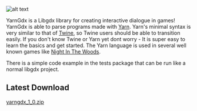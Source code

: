 ![alt text](https://github.com/kyperbelt/YarnGdx/blob/master/yarngdxlogo.png "Yarn GDX Logo")

YarnGdx is a Libgdx library for creating interactive dialogue in games! YarnGdx is able to parse programs made with [Yarn][1]. Yarn's minimal syntax is very similar to that of [Twine][2], so Twine users should be able to transition easily. If you don't know Twine or Yarn yet dont worry - It is super easy to learn the basics and get started. The Yarn language is used in several well known games like [Night In The Woods][20].

There is a simple code example in the tests package that can be run like a normal libgdx project.


## Latest Download
[yarngdx_1_0.zip][100]









<!---  LINKS --->
[1]:https://github.com/infiniteammoinc/Yarn
[2]:http://twinery.org/
[3]:https://github.com/thesecretlab/YarnSpinner
<!--- NOTABLE GAMES --->
[20]:http://nightinthewoods.com/

<!---EXTERNALS --->
[100]:https://drive.google.com/file/d/114-k45BfesuC3XKMTzRpbQ6YTK0N-Zek/view?usp=sharing
